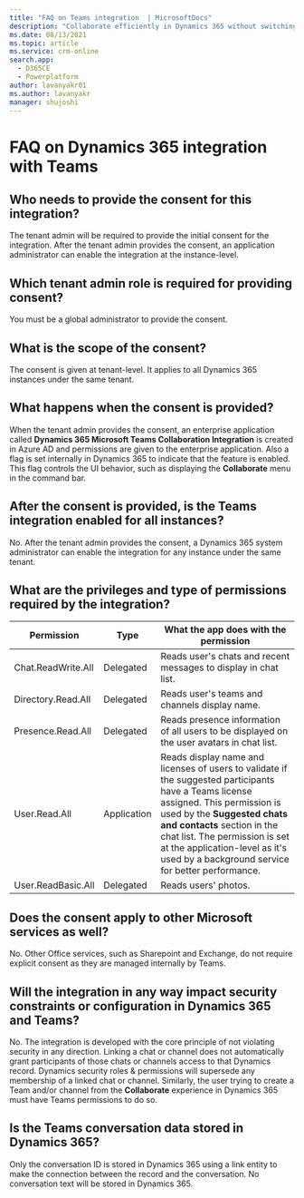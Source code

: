 ```yaml
---
title: "FAQ on Teams integration  | MicrosoftDocs"
description: "Collaborate efficiently in Dynamics 365 without switching to Teams. This page include FAQs about the integration."
ms.date: 08/13/2021
ms.topic: article
ms.service: crm-online
search.app: 
  - D365CE
  - Powerplatform
author: lavanyakr01
ms.author: lavanyakr
manager: shujoshi
---
```

# FAQ on Dynamics 365 integration with Teams 

## Who needs to provide the consent for this integration?  

The tenant admin will be required to provide the initial consent for the integration. After the tenant admin provides the consent, an application administrator can enable the integration at the instance-level.

## Which tenant admin role is required for providing consent? 

You must be a global administrator to provide the consent.

## What is the scope of the consent?

The consent is given at tenant-level. It applies to all Dynamics 365 instances under the same tenant.

## What happens when the consent is provided?

When the tenant admin provides the consent, an enterprise application called **Dynamics 365 Microsoft Teams Collaboration Integration** is created in Azure AD and permissions are given to the enterprise application. Also a flag is set internally in Dynamics 365 to indicate that the feature is enabled. This flag controls the UI behavior, such as displaying the **Collaborate** menu in the command bar.

## After the consent is provided, is the Teams integration enabled for all instances?

No. After the tenant admin provides the consent, a Dynamics 365 system administrator can enable the integration for any instance under the same tenant.

## What are the privileges and type of permissions required by the integration?
  
| **Permission**      | **Type**    | **What the app does with the permission**                                                                                                                                                                                                                                                                            |
|---------------------|-------------|-----------------------------------------------------------------------------------------------------------------------------------------------------------------------------------------------------------------------------------------------------------------------------------------------------------------------|
| Chat.ReadWrite.All  | Delegated   | Reads user's chats and recent messages to display in chat list.                                                                                                                                                                                                                                                       |
| Directory.Read.All  | Delegated   | Reads user's teams and channels display name.                                                                                                                                                                                                                                                                         |
| Presence.Read.All   | Delegated   | Reads presence information of all users to be displayed on the user avatars in chat list.                                                                                                                                                                                                                             |
| User.Read.All       | Application | Reads display name and licenses of users to validate if the suggested participants have a Teams license assigned. This permission is used by the **Suggested chats and contacts** section in the chat list. The permission is set at the application-level as it's used by a background service for better performance. |
| User.ReadBasic.All  | Delegated   | Reads users' photos.                                                                                                                                                                                                                                                                                                  |

## Does the consent apply to other Microsoft services as well?

No. Other Office services, such as Sharepoint and Exchange, do not require explicit consent as they are managed internally by Teams. 


## Will the integration in any way impact security constraints or configuration in Dynamics 365 and Teams?  

No. The integration is developed with the core principle of not violating security in any direction. Linking a chat or channel does not automatically grant participants of those chats or channels access to that Dynamics record.  Dynamics security roles & permissions will supersede any membership of a linked chat or channel. Similarly, the user trying to create a Team and/or channel from the **Collaborate** experience in Dynamics 365 must have Teams permissions to do so.


## Is the Teams conversation data stored in Dynamics 365?

Only the conversation ID is stored in Dynamics 365 using a link entity to make the connection between the record and the conversation. No conversation text will be stored in Dynamics 365.
 